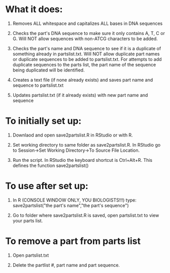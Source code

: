 # What it does:

1) Removes ALL whitespace and capitalizes ALL bases in DNA sequences

2) Checks the part's DNA sequence to make sure it only contains A, T, C or G. Will NOT allow sequences with non-ATCG characters to be added. 

3) Checks the part's name and DNA sequence to see if it is a duplicate of something already in partslist.txt. Will NOT allow duplicate part names or duplicate sequences to be added to partslist.txt. For attempts to add duplicate sequences to the parts list, the part name of the sequence being duplicated will be identified. 

4) Creates a text file (if none already exists) and saves part name and sequence to partslist.txt

5) Updates partslist.txt (if it already exists) with new part name and sequence

# To initially set up:

1) Downlaod and open save2partslist.R in RStudio or with R. 

2) Set working directory to same folder as save2partslist.R. In RStudio go to Session->Set Working Directory->To Source File Location.

3) Run the script. In RStudio the keyboard shortcut is Ctrl+Alt+R. This defines the function save2partslist()

# To use after set up:

1) In R (CONSOLE WINDOW ONLY, YOU BIOLOGISTS!!!) type: save2partslist("the part's name","the part's sequence")

2) Go to folder where save2partslist.R is saved, open partslist.txt to view your parts list. 

# To remove a part from parts list

1) Open partslist.txt

2) Delete the partlist #, part name and part sequence.  





